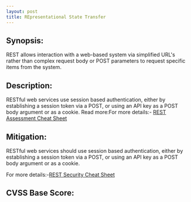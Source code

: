 ```yaml
---
layout: post
title: REpresentational State Transfer
---
```


Synopsis:
----------------
REST allows interaction with a web-based system via simplified URL's rather than complex request body or POST parameters to request specific items from the system.

Description:
------------------ 
RESTful web services use session based authentication, either by establishing a session token via a POST, or using an API key as a POST body argument or as a cookie.
Read more:For more details:- [REST Assessment Cheat Sheet](https://www.owasp.org/index.php/REST_Assessment_Cheat_Sheet)  


Mitigation:
----------------
RESTful web services should use session based authentication, either by establishing a session token via a POST, or using an API key as a POST body argument or as a cookie. 

For more details:-[REST Security Cheat Sheet](https://www.owasp.org/index.php/REST_Security_Cheat_Sheet) 

CVSS Base Score:
----------------------------

